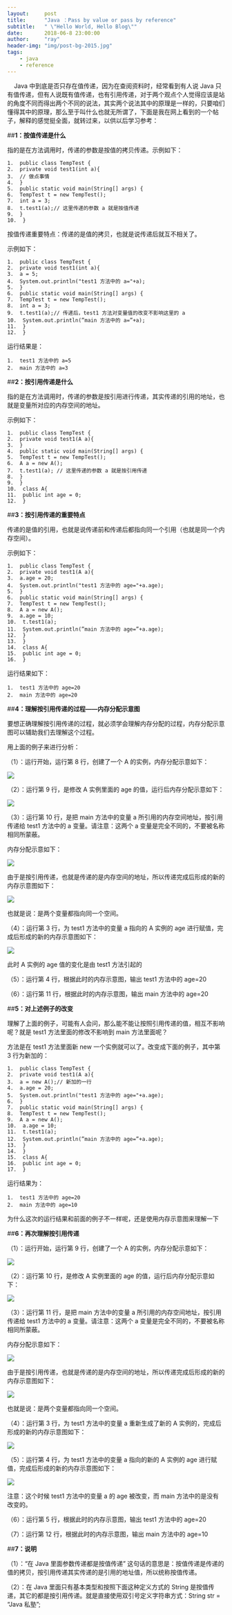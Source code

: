```yaml
---
layout:     post
title:      "Java ：Pass by value or pass by reference"
subtitle:   " \"Hello World, Hello Blog\""
date:       2018-06-8 23:00:00
author:     "ray"
header-img: "img/post-bg-2015.jpg"
tags:
    - java
    - reference
---
```


    Java 中到底是否只存在值传递，因为在查阅资料时，经常看到有人说 Java 只有值传递，但有人说既有值传递，也有引用传递，对于两个观点个人觉得应该是站的角度不同而得出两个不同的说法，其实两个说法其中的原理是一样的，只要咱们懂得其中的原理，那么至于叫什么也就无所谓了，下面是我在网上看到的一个帖子，解释的感觉挺全面，就转过来，以供以后学习参考：

##**1：按值传递是什么**

指的是在方法调用时，传递的参数是按值的拷贝传递。示例如下：
```
1.  public class TempTest {  
2.  private void test1(int a){  
3.  // 做点事情  
4.  }  
5.  public static void main(String[] args) {  
6.  TempTest t = new TempTest();  
7.  int a = 3;  
8.  t.test1(a);// 这里传递的参数 a 就是按值传递  
9.  }  
10.  }  
```
按值传递重要特点：传递的是值的拷贝，也就是说传递后就互不相关了。

示例如下：
```
1.  public class TempTest {  
2.  private void test1(int a){  
3.  a = 5;  
4.  System.out.println("test1 方法中的 a="+a);  
5.  }  
6.  public static void main(String[] args) {  
7.  TempTest t = new TempTest();  
8.  int a = 3;  
9.  t.test1(a);// 传递后，test1 方法对变量值的改变不影响这里的 a  
10.  System.out.println(”main 方法中的 a=”+a);  
11.  }  
12.  }  
```
运行结果是：
```
1.  test1 方法中的 a=5  
2.  main 方法中的 a=3  
```
##**2：按引用传递是什么**

指的是在方法调用时，传递的参数是按引用进行传递，其实传递的引用的地址，也就是变量所对应的内存空间的地址。

示例如下：
```
1.  public class TempTest {  
2.  private void test1(A a){  
3.  }  
4.  public static void main(String[] args) {  
5.  TempTest t = new TempTest();  
6.  A a = new A();  
7.  t.test1(a); // 这里传递的参数 a 就是按引用传递  
8.  }  
9.  }  
10.  class A{  
11.  public int age = 0;  
12.  }  
```
##**3：按引用传递的重要特点**

传递的是值的引用，也就是说传递前和传递后都指向同一个引用（也就是同一个内存空间）。

示例如下：
```
1.  public class TempTest {  
2.  private void test1(A a){  
3.  a.age = 20;  
4.  System.out.println("test1 方法中的 age="+a.age);  
5.  }  
6.  public static void main(String[] args) {  
7.  TempTest t = new TempTest();  
8.  A a = new A();  
9.  a.age = 10;  
10.  t.test1(a);  
11.  System.out.println(”main 方法中的 age=”+a.age);  
12.  }  
13.  }  
14.  class A{  
15.  public int age = 0;  
16.  }  
```
运行结果如下：
```
1.  test1 方法中的 age=20  
2.  main 方法中的 age=20  
```
##**4：理解按引用传递的过程——内存分配示意图**

要想正确理解按引用传递的过程，就必须学会理解内存分配的过程，内存分配示意图可以辅助我们去理解这个过程。

用上面的例子来进行分析：

（1）：运行开始，运行第 8 行，创建了一个 A 的实例，内存分配示意如下：

![](http://img.my.csdn.net/uploads/201211/14/1352904793_7656.jpg)

（2）：运行第 9 行，是修改 A 实例里面的 age 的值，运行后内存分配示意如下：

![](http://img.my.csdn.net/uploads/201211/14/1352904854_9920.jpg)

（3）：运行第 10 行，是把 main 方法中的变量 a 所引用的内存空间地址，按引用传递给 test1 方法中的 a 变量。请注意：这两个 a 变量是完全不同的，不要被名称相同所蒙蔽。

内存分配示意如下：

![](http://img.my.csdn.net/uploads/201211/14/1352904930_4435.jpg)

由于是按引用传递，也就是传递的是内存空间的地址，所以传递完成后形成的新的内存示意图如下：

![](http://img.my.csdn.net/uploads/201211/14/1352905063_4451.jpg)

也就是说：是两个变量都指向同一个空间。

（4）：运行第 3 行，为 test1 方法中的变量 a 指向的 A 实例的 age 进行赋值，完成后形成的新的内存示意图如下：

![](http://img.my.csdn.net/uploads/201211/14/1352905129_9181.jpg)

此时 A 实例的 age 值的变化是由 test1 方法引起的

（5）：运行第 4 行，根据此时的内存示意图，输出 test1 方法中的 age=20

（6）：运行第 11 行，根据此时的内存示意图，输出 main 方法中的 age=20

##**5：对上述例子的改变**

理解了上面的例子，可能有人会问，那么能不能让按照引用传递的值，相互不影响呢？就是 test1 方法里面的修改不影响到 main 方法里面呢？

方法是在 test1 方法里面新 new 一个实例就可以了。改变成下面的例子，其中第 3 行为新加的：
```
1.  public class TempTest {  
2.  private void test1(A a){  
3.  a = new A();// 新加的一行  
4.  a.age = 20;  
5.  System.out.println("test1 方法中的 age="+a.age);  
6.  }  
7.  public static void main(String[] args) {  
8.  TempTest t = new TempTest();  
9.  A a = new A();  
10.  a.age = 10;  
11.  t.test1(a);  
12.  System.out.println(”main 方法中的 age=”+a.age);  
13.  }  
14.  }  
15.  class A{  
16.  public int age = 0;  
17.  }  
```
运行结果为：
```
1.  test1 方法中的 age=20  
2.  main 方法中的 age=10  
```
为什么这次的运行结果和前面的例子不一样呢，还是使用内存示意图来理解一下

##**6：再次理解按引用传递**

（1）：运行开始，运行第 9 行，创建了一个 A 的实例，内存分配示意如下：

![](http://img.my.csdn.net/uploads/201211/14/1352905341_1854.jpg)

（2）：运行第 10 行，是修改 A 实例里面的 age 的值，运行后内存分配示意如下：

![](http://img.my.csdn.net/uploads/201211/14/1352905439_6900.jpg)

（3）：运行第 11 行，是把 main 方法中的变量 a 所引用的内存空间地址，按引用传递给 test1 方法中的 a 变量。请注意：这两个 a 变量是完全不同的，不要被名称相同所蒙蔽。

内存分配示意如下：

![](http://img.my.csdn.net/uploads/201211/14/1352905470_6545.jpg)

由于是按引用传递，也就是传递的是内存空间的地址，所以传递完成后形成的新的内存示意图如下：

![](http://img.my.csdn.net/uploads/201211/14/1352905527_3430.jpg)

也就是说：是两个变量都指向同一个空间。

（4）：运行第 3 行，为 test1 方法中的变量 a 重新生成了新的 A 实例的，完成后形成的新的内存示意图如下：

![](http://img.my.csdn.net/uploads/201211/14/1352905561_7018.jpg)

（5）：运行第 4 行，为 test1 方法中的变量 a 指向的新的 A 实例的 age 进行赋值，完成后形成的新的内存示意图如下：

![](http://img.my.csdn.net/uploads/201211/14/1352905593_3787.jpg)

注意：这个时候 test1 方法中的变量 a 的 age 被改变，而 main 方法中的是没有改变的。

（6）：运行第 5 行，根据此时的内存示意图，输出 test1 方法中的 age=20

（7）：运行第 12 行，根据此时的内存示意图，输出 main 方法中的 age=10

##**7：说明**

（1）：“在 Java 里面参数传递都是按值传递” 这句话的意思是：按值传递是传递的值的拷贝，按引用传递其实传递的是引用的地址值，所以统称按值传递。

（2）：在 Java 里面只有基本类型和按照下面这种定义方式的 String 是按值传递，其它的都是按引用传递。就是直接使用双引号定义字符串方式：String str = “Java 私塾”;

